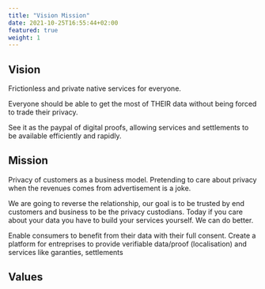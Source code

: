 ```yaml
---
title: "Vision Mission"
date: 2021-10-25T16:55:44+02:00
featured: true
weight: 1
---
```


## Vision

Frictionless and private native services for everyone.

Everyone should be able to get the most of THEIR data without being forced to trade their privacy.

See it as the paypal of digital proofs, allowing services and settlements to be available efficiently and rapidly.

## Mission

Privacy of customers as a business model. Pretending to care about privacy when the revenues comes from advertisement is a joke.

We are going to reverse the relationship, our goal is to be trusted by end customers and business to be the privacy custodians. Today if you care about your data you have to build your services yourself. We can do better.

Enable consumers to benefit from their data  with their full consent. Create a platform for entreprises to provide verifiable data/proof (localisation) and services like  garanties,  settlements

## Values